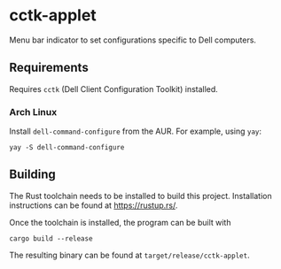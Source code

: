 # cctk-applet

Menu bar indicator to set configurations specific to Dell computers.

## Requirements

Requires `cctk` (Dell Client Configuration Toolkit) installed.

### Arch Linux

Install `dell-command-configure` from the AUR. For example, using `yay`:

```
yay -S dell-command-configure
```

## Building

The Rust toolchain needs to be installed to build this project.
Installation instructions can be found at https://rustup.rs/.

Once the toolchain is installed, the program can be built with

```
cargo build --release
```

The resulting binary can be found at `target/release/cctk-applet`.
